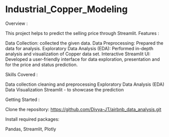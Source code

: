# Industrial_Copper_Modeling
Overview :

This project helps to predict the selling price through Streamlit. 
Features :

Data Collection: collected the given data. Data Preprocessing: Prepared the data for analysis. Exploratory Data Analysis (EDA): Performed in-depth analysis and visualization of Copper data set. Interactive Streamlit UI: Developed a user-friendly interface for data exploration, presentation and for the price and status prediction.

Skills Covered :

Data collection
cleaning and preprocessing
Exploratory Data Analysis (EDA)
Data Visualization
Streamlit - to showcase the prediction

Getting Started :

Clone the repository: https://github.com/Divya-JT/airbnb_data_analysis.git

Install required packages:

Pandas,
Streamlit,
Plotly
